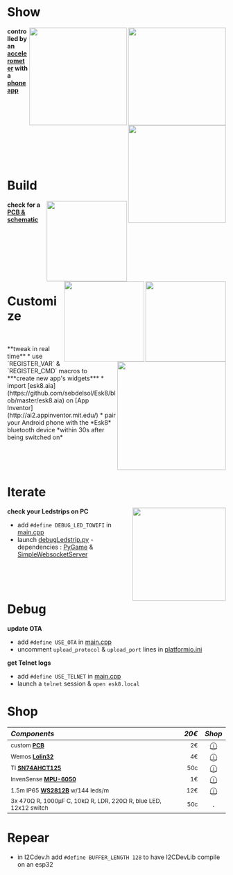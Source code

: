 # Show
<img src="https://media.giphy.com/media/IhCHKo42Hx7WFkRmzQ/giphy.gif" height="225" align="right"><img src="https://media.giphy.com/media/fY5xLxGayUptPZuTfG/giphy.gif" height="225" align="right"><img src="https://media.giphy.com/media/RfYtkG17dUJyVmbPet/giphy.gif" height="225" align="right">

**controlled by an [accelerometer](https://github.com/sebdelsol/esk8-ledstrip/blob/master/README.md#bom) with a [phone app](https://github.com/sebdelsol/esk8-ledstrip/blob/master/README.md#android-app)**
<p>&nbsp;</p>  <p>&nbsp;</p>   <p>&nbsp;</p>  <p>&nbsp;</p> <p>&nbsp;</p>

# Build
[<img src="https://i.imgur.com/fsrZ5Zs.jpg" height="185" align="right">](https://easyeda.com/seb.morin/esk8)[<img src="https://i.imgur.com/bn5Pk2N.jpg" height="185" align="right">](https://easyeda.com/seb.morin/esk8)[<img src="https://image.easyeda.com/histories/aaf838e4a54c468f9502dc529522ac38.png" height="185" align="right">](https://easyeda.com/seb.morin/esk8)

**check for a [PCB & schematic](https://easyeda.com/seb.morin/esk8)**
<p>&nbsp;</p> <p>&nbsp;</p> <p>&nbsp;</p> <p>&nbsp;</p>

# Customize
<img src="https://media.giphy.com/media/TfFm0aNsc1LnWPsiab/giphy.gif" height="250" align="right">
<p>&nbsp;</p>
**tweak in real time**
* use `REGISTER_VAR` & `REGISTER_CMD` macros to ***create new app's widgets***
* import [esk8.aia](https://github.com/sebdelsol/Esk8/blob/master/esk8.aia) on [App Inventor](http://ai2.appinventor.mit.edu/)
* pair your Android phone with the *Esk8* bluetooth device *within 30s after being switched on*
<p>&nbsp;</p>  <p>&nbsp;</p>  

# Iterate
<img src="https://media.giphy.com/media/eJFgXPfn9yUhgEfCkM/giphy.gif" height="215" align="right">

**check your Ledstrips on PC**
* add `#define DEBUG_LED_TOWIFI` in [main.cpp](https://github.com/sebdelsol/Esk8/blob/master/src/main.cpp) 
* launch [debugLedstrip.py](https://github.com/sebdelsol/Esk8/blob/master/DebugLedstrip.py) - dependencies : [PyGame](https://www.pygame.org) & [SimpleWebsocketServer](https://pypi.org/project/simple-websocket-server) 

<p>&nbsp;</p>  <p>&nbsp;</p>

# Debug
**update OTA**
* add `#define USE_OTA` in [main.cpp](https://github.com/sebdelsol/Esk8/blob/master/src/main.cpp)
* uncomment `upload_protocol` & `upload_port` lines in [platformio.ini](https://github.com/sebdelsol/Esk8/blob/master/platformio.ini)

**get Telnet logs**
* add `#define USE_TELNET` in [main.cpp](https://github.com/sebdelsol/Esk8/blob/master/src/main.cpp)
* launch a `telnet` session & `open esk8.local`

# Shop

*Components* | *20€* | *Shop*
:---| ---: | :---:
<sub>custom **[PCB](https://easyeda.com/seb.morin/esk8)**| <sub>2€</sub>| [ⓘ](https://easyeda.com/seb.morin/esk8)</sub>
<sub> Wemos **[Lolin32](https://www.espressif.com/sites/default/files/documentation/esp32-wroom-32_datasheet_en.pdf)**</sub>| <sub>4€</sub> | [ⓘ](https://www.aliexpress.com/wholesale?catId=0&SearchText=lolin32)
<sub> TI **[SN74AHCT125](https://www.ti.com/product/SN74AHCT125)** </sub>| <sub>50c</sub> | [ⓘ](https://www.ebay.com/sch/i.html?_nkw=SN74AHCT125)
<sub> InvenSense **[MPU-6050](https://invensense.tdk.com/products/motion-tracking/6-axis/mpu-6050/)** </sub>| <sub>1€</sub> | [ⓘ](https://www.aliexpress.com/wholesale?catId=0&SearchText=mpu-6050)
<sub>1.5m IP65 **[WS2812B](https://cdn-shop.adafruit.com/datasheets/WS2812B.pdf)** w/144 leds/m </sub>| <sub>12€</sub> | [ⓘ](https://www.aliexpress.com/wholesale?catId=0&SearchText=ws2812b+ip67)
<sub>3x 470Ω R, 1000μF C, 10kΩ R, LDR, 220Ω R, blue LED, 12x12 switch</sub>| <sub>50c</sub> | .

# Repear
* in I2Cdev.h add `#define BUFFER_LENGTH 128` to have I2CDevLib compile on an esp32
